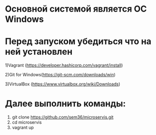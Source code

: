 # Основной системой является OC Windows

# Перед запуском убедиться что на ней установлен

  1)Vagrant (https://developer.hashicorp.com/vagrant/install)
  
  2)Git for Windows(https://git-scm.com/downloads/win)
  
  3)VirtualBox (https://www.virtualbox.org/wiki/Downloads)

# Далее выполнить команды:
  1) git clone https://github.com/sem36/microservis.git
  2) cd microservis
  3) vagrant up
